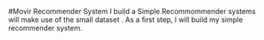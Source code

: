 #Movir Recommender System
I build a Simple Recommommender systems will make use of the small dataset . As a first step, I will build my simple recommender system.
